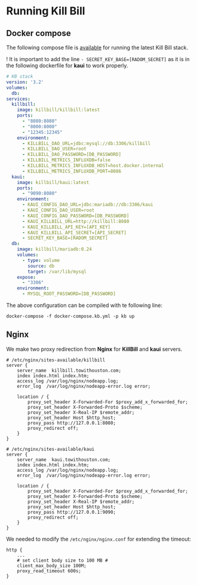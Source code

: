 # Running Kill Bill

## Docker compose

The following compose file is [available](https://github.com/killbill/killbill-cloud/blob/master/docker/compose/docker-compose.kb.yml) for running the latest Kill Bill stack.

! It is important to add the line `- SECRET_KEY_BASE=[RADOM_SECRET]` as it is in the following dockerfile for **kaui** to work properly.

```yml
# KB stack
version: '3.2'
volumes:
  db:
services:
  killbill:
    image: killbill/killbill:latest
    ports:
      - "8080:8080"
      - "8000:8000"
      - "12345:12345"
    environment:
      - KILLBILL_DAO_URL=jdbc:mysql://db:3306/killbill
      - KILLBILL_DAO_USER=root
      - KILLBILL_DAO_PASSWORD=[DB_PASSWORD]
      - KILLBILL_METRICS_INFLUXDB=false
      - KILLBILL_METRICS_INFLUXDB_HOST=host.docker.internal
      - KILLBILL_METRICS_INFLUXDB_PORT=8086
  kaui:
    image: killbill/kaui:latest
    ports:
      - "9090:8080"
    environment:
      - KAUI_CONFIG_DAO_URL=jdbc:mariadb://db:3306/kaui
      - KAUI_CONFIG_DAO_USER=root
      - KAUI_CONFIG_DAO_PASSWORD=[DB_PASSWORD]
      - KAUI_KILLBILL_URL=http://killbill:8080
      - KAUI_KILLBILL_API_KEY=[API_KEY]
      - KAUI_KILLBILL_API_SECRET=[API_SECRET]
      - SECRET_KEY_BASE=[RADOM_SECRET]
  db:
    image: killbill/mariadb:0.24
    volumes:
      - type: volume
        source: db
        target: /var/lib/mysql
    expose:
      - "3306"
    environment:
      - MYSQL_ROOT_PASSWORD=[DB_PASSWORD]
```

The above configuration can be compiled with te following line:

`docker-compose -f docker-compose.kb.yml -p kb up`

## Nginx

We make two proxy redirection from **Nginx** for **KillBill** and **kaui** servers.

```
# /etc/nginx/sites-available/killbill
server {
    server_name  killbill.towithouston.com;
    index index.html index.htm;
    access_log /var/log/nginx/nodeapp.log;
    error_log  /var/log/nginx/nodeapp-error.log error;

    location / {
        proxy_set_header X-Forwarded-For $proxy_add_x_forwarded_for;
        proxy_set_header X-Forwarded-Proto $scheme;
        proxy_set_header X-Real-IP $remote_addr;
        proxy_set_header Host $http_host;
        proxy_pass http://127.0.0.1:8080;
        proxy_redirect off;
    }
}
```
```
# /etc/nginx/sites-available/kaui
server {
    server_name  kaui.towithouston.com;
    index index.html index.htm;
    access_log /var/log/nginx/nodeapp.log;
    error_log  /var/log/nginx/nodeapp-error.log error;

    location / {
        proxy_set_header X-Forwarded-For $proxy_add_x_forwarded_for;
        proxy_set_header X-Forwarded-Proto $scheme;
        proxy_set_header X-Real-IP $remote_addr;
        proxy_set_header Host $http_host;
        proxy_pass http://127.0.0.1:9090;
        proxy_redirect off;
    }
}
```
We needed to modify the `/etc/nginx/nginx.conf` for extending the timeout:

```	
http {
    ...
    # set client body size to 100 MB #
    client_max_body_size 100M;
    proxy_read_timeout 600s;
}
```
